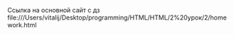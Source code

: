 Ссылка на основной сайт с дз
file:///Users/vitalij/Desktop/programming/HTML/HTML/2%20урок/2/homework.html
